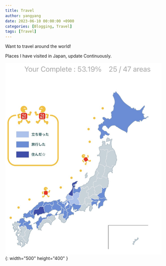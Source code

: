 ```yaml
---
title: Travel
author: yangyang
date: 2023-06-10 00:00:00 +0900
categories: [Blogging, Travel]
tags: [Travel]
---
```


Want to travel around the world!

Places I have visited in Japan, update Continuously.

![img-description](/images/japantrip.jpg){: width="500" height="400" }
